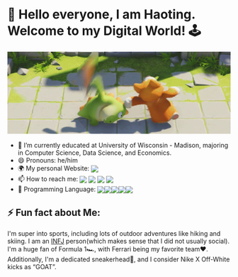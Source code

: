 # 👋 Hello everyone, I am Haoting. Welcome to my Digital World! 🕹️ 


![Party Animal Fun Images](images/download.gif)


- 📖 I’m currently educated at University of Wisconsin - Madison, majoring in Computer Science, Data Science, and Economics.
- 😄 Pronouns: he/him
- 🌍 My personal Website: <a href="https://pages.cs.wisc.edu/~haoting/" target="blank"><img align="center" src="https://img.shields.io/badge/website-000000?style=for-the-badge&logo=About.me&logoColor=white" /></a>
- 📫 How to reach me: <a href="mailto:hilldentan@gmail.com" target="blank"><img align="center" src="https://img.shields.io/badge/Gmail-D14836?style=for-the-badge&logo=gmail&logoColor=white" /></a>
<a href="https://www.linkedin.com/in/haoting-tan-345753252/" target="blank"><img align="center" src="https://img.shields.io/badge/LinkedIn-0077B5?style=for-the-badge&logo=linkedin&logoColor=white" /></a>
<a href="https://www.instagram.com/haotingtan/" target="blank"><img align="center" src="https://img.shields.io/badge/Instagram-E4405F?style=for-the-badge&logo=instagram&logoColor=white" /></a>
<a href="https://discord.gg/ADQCfG4T" target="blank"><img align="center" src="https://img.shields.io/badge/Discord-5865F2?style=for-the-badge&logo=discord&logoColor=white" /></a>
- 🔧 Programming Language: <img align="center" src="https://img.shields.io/badge/Java-ED8B00?style=for-the-badge&logo=openjdk&logoColor=white" /><img align="center" src="https://img.shields.io/badge/HTML5-E34F26?style=for-the-badge&logo=html5&logoColor=white" /><img align="center" src="https://img.shields.io/badge/JavaScript-323330?style=for-the-badge&logo=javascript&logoColor=F7DF1E" /><img align="center" src="https://img.shields.io/badge/Python-FFD43B?style=for-the-badge&logo=python&logoColor=blue" /><img align="center" src="https://img.shields.io/badge/R-276DC3?style=for-the-badge&logo=r&logoColor=white" />

## ⚡ Fun fact about Me:
I'm super into sports, including lots of outdoor adventures like hiking and skiing. I am an [INFJ](https://www.16personalities.com/infj-personality) person(which makes sense that I did not usually social). I'm a huge fan of Formula 1🏎️, with Ferrari being my favorite team❤️. Additionally, I'm a dedicated sneakerhead👟, and I consider Nike X Off-White kicks as “GOAT”. 


